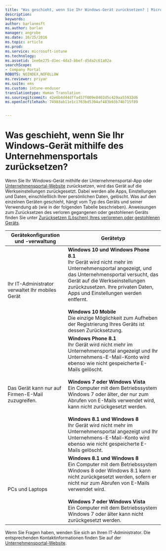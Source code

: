 ```yaml
---
title: "Was geschieht, wenn Sie Ihr Windows-Gerät zurücksetzen? | Microsoft Docs"
description: 
keywords: 
author: barlanmsft
ms.author: barlan
manager: angrobe
ms.date: 10/25/2016
ms.topic: article
ms.prod: 
ms.service: microsoft-intune
ms.technology: 
ms.assetid: 1ee6e275-d1ec-4da3-bbef-d5da2c61a02a
searchScope:
- Company Portal
ROBOTS: NOINDEX,NOFOLLOW
ms.reviewer: priyar
ms.suite: ems
ms.custom: intune-enduser
translationtype: Human Translation
ms.sourcegitcommit: 42e6b4d44dffa457f009e8402d5c429aa55932d6
ms.openlocfilehash: 74983ab11e1c1763bd5394af483b93b74b715f89


---
```



# <a name="what-happens-if-you-reset-your-windows-device-using-the-company-portal"></a>Was geschieht, wenn Sie Ihr Windows-Gerät mithilfe des Unternehmensportals zurücksetzen?

Wenn Sie Ihr Windows-Gerät mithilfe der Unternehmensportal-App oder [Unternehmensportal-Website](reset-erase-your-device-cpwebsite.md) zurücksetzen, wird das Gerät auf die Werkseinstellungen zurückgesetzt. Dabei werden alle Apps, Einstellungen und Daten, einschließlich Ihrer persönlichen Daten, gelöscht. Was auf den einzelnen Geräten geschieht, hängt vom Typ des Geräts und seiner Verwendung ab (wie in der folgenden Tabelle beschrieben). Anweisungen zum Zurücksetzen des verloren gegangenen oder gestohlenen Geräts finden Sie unter [Zurücksetzen (Löschen) Ihres verlorenen oder gestohlenen Geräts](reset-erase-your-device-cpwebsite.md).

|Gerätekonfiguration und -verwaltung|Gerätetyp|
|---------------------------------------|---------------|
|Ihr IT-Administrator verwaltet Ihr mobiles Gerät|**Windows 10 und Windows Phone 8.1**</br>Ihr Gerät wird nicht mehr im Unternehmensportal angezeigt, und das Unternehmensportal versucht, das Gerät auf die Werkseinstellungen zurückzusetzen. Ihre privaten Daten, Apps und Einstellungen werden entfernt. <br /><br />**Windows 10 Mobile**</br>Die einzige Möglichkeit zum Aufheben der Registrierung Ihres Geräts ist dessen Zurücksetzung.|
|Das Gerät kann nur auf Firmen-E-Mail zuzugreifen.|**Windows Phone 8.1**<br />Ihr Gerät wird nicht mehr im Unternehmensportal angezeigt und Ihr Unternehmens-E-Mail-Konto wird ebenso wie nicht gespeicherte E-Mails gelöscht.<br /><br />**Windows 7 oder Windows Vista**<br />Ein Computer mit dem Betriebssystem Windows 7 oder älter, der nur zum Abrufen von E-Mails verwendet wird, kann nicht zurückgesetzt werden.<br /><br />**Windows 8.1 und Windows 8**<br />Ihr Gerät wird nicht mehr im Unternehmensportal angezeigt und Ihr Unternehmens-E-Mail-Konto wird ebenso wie nicht gespeicherte E-Mails gelöscht.|
|PCs und Laptops|**Windows 8.1 und Windows 8**<br />Ein Computer mit dem Betriebssystem Windows 8 oder Windows 8.1 kann nicht zurückgesetzt werden, sofern er nicht nur zum Abrufen von E-Mails verwendet wird.<br /><br />**Windows 7 oder Windows Vista**<br />Ein Computer mit dem Betriebssystem Windows 7 oder älter kann nicht zurückgesetzt werden.|

Wenn Sie Fragen haben, wenden Sie sich an Ihren IT-Administrator. Die entsprechenden Kontaktinformationen finden Sie auf der [Unternehmensportal-Website](http://portal.manage.microsoft.com).



<!--HONumber=Feb17_HO4-->



